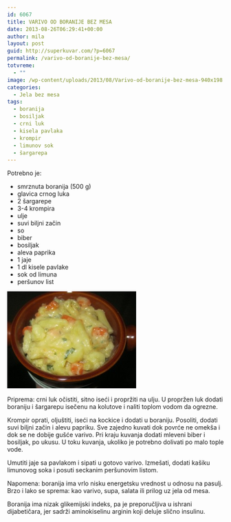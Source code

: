 ```yaml
---
id: 6067
title: VARIVO OD BORANIJE BEZ MESA
date: 2013-08-26T06:29:41+00:00
author: mila
layout: post
guid: http://superkuvar.com/?p=6067
permalink: /varivo-od-boranije-bez-mesa/
totvreme:
  - ""
image: /wp-content/uploads/2013/08/Varivo-od-boranije-bez-mesa-940x198.jpg
categories:
  - Jela bez mesa
tags:
  - boranija
  - bosiljak
  - crni luk
  - kisela pavlaka
  - krompir
  - limunov sok
  - šargarepa
---
```

Potrebno je:

  * smrznuta boranija (500 g)
  * glavica crnog luka
  * 2 šargarepe
  * 3-4 krompira
  * ulje
  * suvi biljni začin
  * so
  * biber
  * bosiljak
  * aleva paprika
  * 1 jaje
  * 1 dl kisele pavlake
  * sok od limuna
  * peršunov list

[<img class="alignnone size-medium wp-image-6068" src="/wp-content/uploads/2013/08/Varivo-od-boranije-bez-mesa-300x225.jpg" alt="Varivo od boranije bez mesa" width="300" height="225" />](/wp-content/uploads/2013/08/Varivo-od-boranije-bez-mesa.jpg)

Priprema: crni luk očistiti, sitno iseći i propržiti na ulju. U propržen luk dodati boraniju i šargarepu isečenu na kolutove i naliti toplom vodom da ogrezne.

Krompir oprati, oljuštiti, iseći na kockice i dodati u boraniju. Posoliti, dodati suvi biljni začin i alevu papriku. Sve zajedno kuvati dok povrće ne omekša i dok se ne dobije gušće varivo. Pri kraju kuvanja dodati mleveni biber i bosiljak, po ukusu. U toku kuvanja, ukoliko je potrebno dolivati po malo tople vode.

Umutiti jaje sa pavlakom i sipati u gotovo varivo. Izmešati, dodati kašiku limunovog soka i posuti seckanim peršunovim listom.

Napomena: boranija ima vrlo nisku energetsku vrednost u odnosu na pasulj. Brzo i lako se sprema: kao varivo, supa, salata ili prilog uz jela od mesa.

Boranija ima nizak glikemijski indeks, pa je preporučljiva u ishrani dijabetičara, jer sadrži aminokiselinu arginin koji deluje slično insulinu.